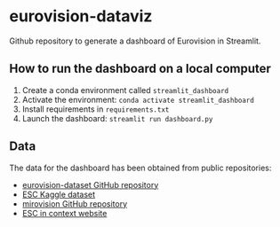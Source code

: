 # eurovision-dataviz

Github repository to generate a dashboard of Eurovision in Streamlit.

## How to run the dashboard on a local computer

1. Create a conda environment called `streamlit_dashboard`
2. Activate the environment: `conda activate streamlit_dashboard`
3. Install requirements in `requirements.txt`
4. Launch the dashboard: `streamlit run dashboard.py`

## Data

The data for the dashboard has been obtained from public repositories: 

- [eurovision-dataset GitHub repository](https://github.com/Spijkervet/eurovision-dataset)
- [ESC Kaggle dataset](https://www.kaggle.com/datasets/diamondsnake/eurovision-song-contest-data?ref=thedataschool.co.uk)
- [mirovision GitHub repository](https://github.com/Amsterdam-Music-Lab/mirovision?tab=readme-ov-file)
- [ESC in context website](https://escincontext.com/resources/data/)
